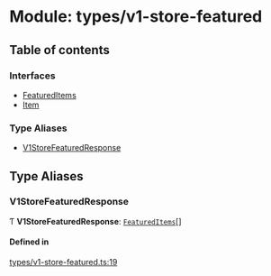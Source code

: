 # Module: types/v1-store-featured

## Table of contents

### Interfaces

- [FeaturedItems](../interfaces/types_v1_store_featured.FeaturedItems.md)
- [Item](../interfaces/types_v1_store_featured.Item.md)

### Type Aliases

- [V1StoreFeaturedResponse](types_v1_store_featured.md#v1storefeaturedresponse)

## Type Aliases

### V1StoreFeaturedResponse

Ƭ **V1StoreFeaturedResponse**: [`FeaturedItems`](../interfaces/types_v1_store_featured.FeaturedItems.md)[]

#### Defined in

[types/v1-store-featured.ts:19](https://github.com/jameslinimk/unofficial-valorant-api/blob/1def087/package/src/types/v1-store-featured.ts#L19)
